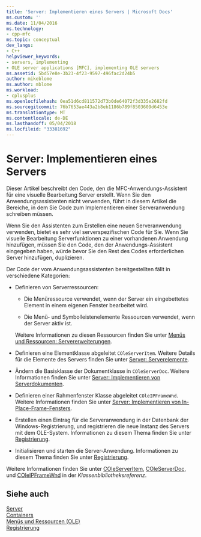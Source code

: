 ```yaml
---
title: 'Server: Implementieren eines Servers | Microsoft Docs'
ms.custom: ''
ms.date: 11/04/2016
ms.technology:
- cpp-mfc
ms.topic: conceptual
dev_langs:
- C++
helpviewer_keywords:
- servers, implementing
- OLE server applications [MFC], implementing OLE servers
ms.assetid: 5bd57e8e-3b23-4f23-9597-496fac2d24b5
author: mikeblome
ms.author: mblome
ms.workload:
- cplusplus
ms.openlocfilehash: 0ea51d6cd811572d73b0de64072f3d335e2682fd
ms.sourcegitcommit: 76b7653ae443a2b8eb1186b789f8503609d6453e
ms.translationtype: MT
ms.contentlocale: de-DE
ms.lasthandoff: 05/04/2018
ms.locfileid: "33381692"
---
```

# <a name="servers-implementing-a-server"></a>Server: Implementieren eines Servers
Dieser Artikel beschreibt den Code, den die MFC-Anwendungs-Assistent für eine visuelle Bearbeitung Server erstellt. Wenn Sie den Anwendungsassistenten nicht verwenden, führt in diesem Artikel die Bereiche, in dem Sie Code zum Implementieren einer Serveranwendung schreiben müssen.  
  
 Wenn Sie den Assistenten zum Erstellen eine neuen Serveranwendung verwenden, bietet es sehr viel serverspezifischen Code für Sie. Wenn Sie visuelle Bearbeitung Serverfunktionen zu einer vorhandenen Anwendung hinzufügen, müssen Sie den Code, den der Anwendungs-Assistent eingegeben haben, würde bevor Sie den Rest des Codes erforderlichen Server hinzufügen, duplizieren.  
  
 Der Code der vom Anwendungsassistenten bereitgestellten fällt in verschiedene Kategorien:  
  
-   Definieren von Serverressourcen:  
  
    -   Die Menüressource verwendet, wenn der Server ein eingebettetes Element in einem eigenen Fenster bearbeitet wird.  
  
    -   Die Menü- und Symbolleistenelemente Ressourcen verwendet, wenn der Server aktiv ist.  
  
     Weitere Informationen zu diesen Ressourcen finden Sie unter [Menüs und Ressourcen: Servererweiterungen](../mfc/menus-and-resources-server-additions.md).  
  
-   Definieren eine Elementklasse abgeleitet `COleServerItem`. Weitere Details für die Elemente des Servers finden Sie unter [Server: Serverelemente](../mfc/servers-server-items.md).  
  
-   Ändern die Basisklasse der Dokumentklasse in `COleServerDoc`. Weitere Informationen finden Sie unter [Server: Implementieren von Serverdokumenten](../mfc/servers-implementing-server-documents.md).  
  
-   Definieren einer Rahmenfenster Klasse abgeleitet `COleIPFrameWnd`. Weitere Informationen finden Sie unter [Server: Implementieren von In-Place-Frame-Fensters](../mfc/servers-implementing-in-place-frame-windows.md).  
  
-   Erstellen einen Eintrag für die Serveranwendung in der Datenbank der Windows-Registrierung, und registrieren die neue Instanz des Servers mit dem OLE-System. Informationen zu diesem Thema finden Sie unter [Registrierung](../mfc/registration.md).  
  
-   Initialisieren und starten die Server-Anwendung. Informationen zu diesem Thema finden Sie unter [Registrierung](../mfc/registration.md).  
  
 Weitere Informationen finden Sie unter [COleServerItem](../mfc/reference/coleserveritem-class.md), [COleServerDoc](../mfc/reference/coleserverdoc-class.md), und [COleIPFrameWnd](../mfc/reference/coleipframewnd-class.md) in der *Klassenbibliotheksreferenz*.  
  
## <a name="see-also"></a>Siehe auch  
 [Server](../mfc/servers.md)   
 [Containers](../mfc/containers.md)   
 [Menüs und Ressourcen (OLE)](../mfc/menus-and-resources-ole.md)   
 [Registrierung](../mfc/registration.md)

